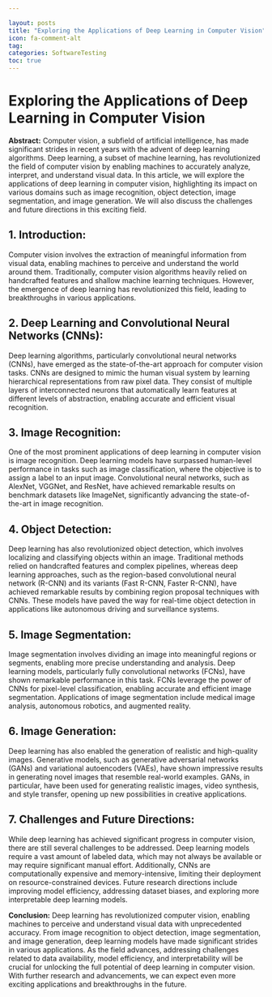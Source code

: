 ```yaml
---

layout: posts
title: "Exploring the Applications of Deep Learning in Computer Vision"
icon: fa-comment-alt
tag:      
categories: SoftwareTesting
toc: true
---
```




# Exploring the Applications of Deep Learning in Computer Vision

**Abstract:**
Computer vision, a subfield of artificial intelligence, has made significant strides in recent years with the advent of deep learning algorithms. Deep learning, a subset of machine learning, has revolutionized the field of computer vision by enabling machines to accurately analyze, interpret, and understand visual data. In this article, we will explore the applications of deep learning in computer vision, highlighting its impact on various domains such as image recognition, object detection, image segmentation, and image generation. We will also discuss the challenges and future directions in this exciting field.

## 1. Introduction:
Computer vision involves the extraction of meaningful information from visual data, enabling machines to perceive and understand the world around them. Traditionally, computer vision algorithms heavily relied on handcrafted features and shallow machine learning techniques. However, the emergence of deep learning has revolutionized this field, leading to breakthroughs in various applications.

## 2. Deep Learning and Convolutional Neural Networks (CNNs):
Deep learning algorithms, particularly convolutional neural networks (CNNs), have emerged as the state-of-the-art approach for computer vision tasks. CNNs are designed to mimic the human visual system by learning hierarchical representations from raw pixel data. They consist of multiple layers of interconnected neurons that automatically learn features at different levels of abstraction, enabling accurate and efficient visual recognition.

## 3. Image Recognition:
One of the most prominent applications of deep learning in computer vision is image recognition. Deep learning models have surpassed human-level performance in tasks such as image classification, where the objective is to assign a label to an input image. Convolutional neural networks, such as AlexNet, VGGNet, and ResNet, have achieved remarkable results on benchmark datasets like ImageNet, significantly advancing the state-of-the-art in image recognition.

## 4. Object Detection:
Deep learning has also revolutionized object detection, which involves localizing and classifying objects within an image. Traditional methods relied on handcrafted features and complex pipelines, whereas deep learning approaches, such as the region-based convolutional neural network (R-CNN) and its variants (Fast R-CNN, Faster R-CNN), have achieved remarkable results by combining region proposal techniques with CNNs. These models have paved the way for real-time object detection in applications like autonomous driving and surveillance systems.

## 5. Image Segmentation:
Image segmentation involves dividing an image into meaningful regions or segments, enabling more precise understanding and analysis. Deep learning models, particularly fully convolutional networks (FCNs), have shown remarkable performance in this task. FCNs leverage the power of CNNs for pixel-level classification, enabling accurate and efficient image segmentation. Applications of image segmentation include medical image analysis, autonomous robotics, and augmented reality.

## 6. Image Generation:
Deep learning has also enabled the generation of realistic and high-quality images. Generative models, such as generative adversarial networks (GANs) and variational autoencoders (VAEs), have shown impressive results in generating novel images that resemble real-world examples. GANs, in particular, have been used for generating realistic images, video synthesis, and style transfer, opening up new possibilities in creative applications.

## 7. Challenges and Future Directions:
While deep learning has achieved significant progress in computer vision, there are still several challenges to be addressed. Deep learning models require a vast amount of labeled data, which may not always be available or may require significant manual effort. Additionally, CNNs are computationally expensive and memory-intensive, limiting their deployment on resource-constrained devices. Future research directions include improving model efficiency, addressing dataset biases, and exploring more interpretable deep learning models.

**Conclusion:**
Deep learning has revolutionized computer vision, enabling machines to perceive and understand visual data with unprecedented accuracy. From image recognition to object detection, image segmentation, and image generation, deep learning models have made significant strides in various applications. As the field advances, addressing challenges related to data availability, model efficiency, and interpretability will be crucial for unlocking the full potential of deep learning in computer vision. With further research and advancements, we can expect even more exciting applications and breakthroughs in the future.